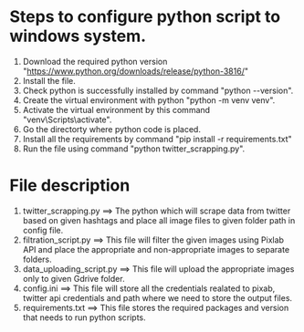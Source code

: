 # Steps to configure python script to windows system.
1. Download the required python version "https://www.python.org/downloads/release/python-3816/"
2. Install the file.
3. Check python is successfully installed by command "python --version".
4. Create the virtual environment with python "python -m venv venv".
5. Activate the virtual environment by this command "venv\Scripts\activate".
6. Go the directorty where python code is placed.
7. Install all the requirements by command "pip install -r requirements.txt"
8. Run the file using command "python twitter_scrapping.py".


# File description
1. twitter_scrapping.py ==> The python which will scrape data from twitter based on given hashtags and place all image files to given folder path in config file.
2. filtration_script.py ==> This file will filter the given images using Pixlab API and place the appropriate and non-appropriate images to separate folders.
3. data_uploading_script.py ==> This file will upload the appropriate images only to given Gdrive folder.
4. config.ini ==> This file will store all the credentials realated to pixab, twitter api credentials and path where we need to store the output files.
5. requirements.txt ==> This file stores the required packages and version that needs to run python scripts.